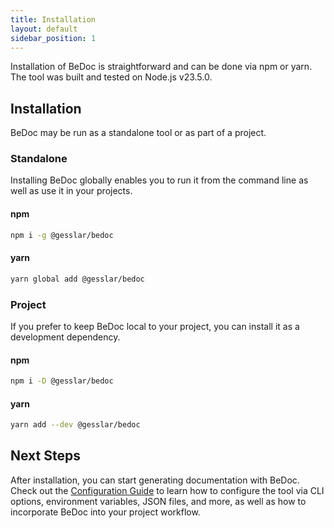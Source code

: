 ```yaml
---
title: Installation
layout: default
sidebar_position: 1
---
```


Installation of BeDoc is straightforward and can be done via npm or yarn. The
tool was built and tested on Node.js v23.5.0.

## Installation

BeDoc may be run as a standalone tool or as part of a project.

### Standalone

Installing BeDoc globally enables you to run it from the command line as well
as use it in your projects.

#### npm

```bash
npm i -g @gesslar/bedoc
```

#### yarn

```bash
yarn global add @gesslar/bedoc
```

### Project

If you prefer to keep BeDoc local to your project, you can install it as a
development dependency.

#### npm

```bash
npm i -D @gesslar/bedoc
```

#### yarn

```bash
yarn add --dev @gesslar/bedoc
```

## Next Steps

After installation, you can start generating documentation with BeDoc. Check
out the [Configuration Guide](configuration) to learn how to configure the
tool via CLI options, environment variables, JSON files, and more, as well
as how to incorporate BeDoc into your project workflow.
